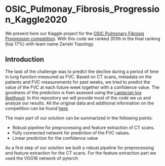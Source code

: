 # OSIC_Pulmonay_Fibrosis_Progression_Kaggle2020
We present here our Kaggle project for the [OSIC Pulmonary Fibrosis Progression competition](https://www.kaggle.com/c/osic-pulmonary-fibrosis-progression).
With this code we ranked 351th in the final ranking (top 17%) with team name Zariski Topology. 
## Introduction
The task of the challenge was to predict the decline during a period of time in lung function measured as FVC.  Based on CT scans, metadata on the patients and FVC measurements for past weeks, we tried to predict the value of the FVC at each future week together with a confidence value. The goodness of the prediction is then assesed using the [Laplacian log likelihood](https://www.kaggle.com/c/osic-pulmonary-fibrosis-progression/overview/evaluation). In this repository we will provide most of the code we us and analyze our results. All the original data and additional information on the competition can be found [here](https://www.kaggle.com/c/osic-pulmonary-fibrosis-progression).

The main part of our solution can be summarized in the following points:
* Robust pipeline for preprocessing and feature extraction of CT scans.
* Fully connected network for prediction of the FVC values.
* Linear prediction for the confidence value

As a first step of our solution we built a robust pipeline for preprocessing and feature extraction for the CT scans. For the feature extraction part we used the VGG16 network of pytorch

